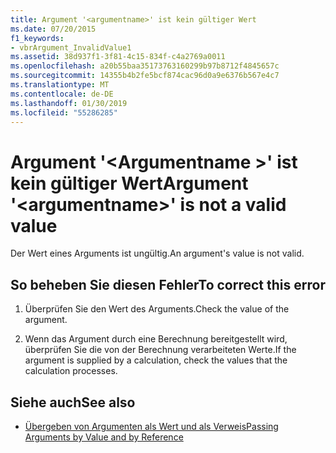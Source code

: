 ```yaml
---
title: Argument '<argumentname>' ist kein gültiger Wert
ms.date: 07/20/2015
f1_keywords:
- vbrArgument_InvalidValue1
ms.assetid: 38d937f1-3f81-4c15-834f-c4a2769a0011
ms.openlocfilehash: a20b55baa35173763160299b97b8712f4845657c
ms.sourcegitcommit: 14355b4b2fe5bcf874cac96d0a9e6376b567e4c7
ms.translationtype: MT
ms.contentlocale: de-DE
ms.lasthandoff: 01/30/2019
ms.locfileid: "55286285"
---
```

# <a name="argument-argumentname-is-not-a-valid-value"></a><span data-ttu-id="bf179-102">Argument '\<Argumentname >' ist kein gültiger Wert</span><span class="sxs-lookup"><span data-stu-id="bf179-102">Argument '\<argumentname>' is not a valid value</span></span>
<span data-ttu-id="bf179-103">Der Wert eines Arguments ist ungültig.</span><span class="sxs-lookup"><span data-stu-id="bf179-103">An argument's value is not valid.</span></span>  
  
## <a name="to-correct-this-error"></a><span data-ttu-id="bf179-104">So beheben Sie diesen Fehler</span><span class="sxs-lookup"><span data-stu-id="bf179-104">To correct this error</span></span>  
  
1.  <span data-ttu-id="bf179-105">Überprüfen Sie den Wert des Arguments.</span><span class="sxs-lookup"><span data-stu-id="bf179-105">Check the value of the argument.</span></span>  
  
2.  <span data-ttu-id="bf179-106">Wenn das Argument durch eine Berechnung bereitgestellt wird, überprüfen Sie die von der Berechnung verarbeiteten Werte.</span><span class="sxs-lookup"><span data-stu-id="bf179-106">If the argument is supplied by a calculation, check the values that the calculation processes.</span></span>  
  
## <a name="see-also"></a><span data-ttu-id="bf179-107">Siehe auch</span><span class="sxs-lookup"><span data-stu-id="bf179-107">See also</span></span>
- [<span data-ttu-id="bf179-108">Übergeben von Argumenten als Wert und als Verweis</span><span class="sxs-lookup"><span data-stu-id="bf179-108">Passing Arguments by Value and by Reference</span></span>](../../visual-basic/programming-guide/language-features/procedures/passing-arguments-by-value-and-by-reference.md)

